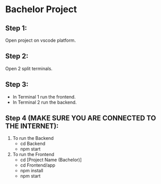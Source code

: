 # Bachelor Project

## Step 1:
Open project on vscode platform.
## Step 2:
Open 2 split terminals.
## Step 3:
* In Terminal 1 run the frontend.
* In Terminal 2 run the backend.
## Step 4 (MAKE SURE YOU ARE CONNECTED TO THE INTERNET):
1. To run the Backend
   * cd Backend
   * npm start
2. To run the Frontend
   * cd [Project Name (Bachelor)]
   * cd Frontend/app
   * npm install
   * npm start
